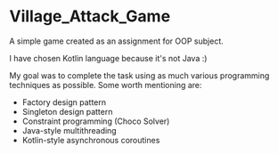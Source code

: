 # Village_Attack_Game
A simple game created as an assignment for OOP subject.

I have chosen Kotlin language because it's not Java :)

My goal was to complete the task using as much various programming techniques as possible.
Some worth mentioning are:
  - Factory design pattern
  - Singleton design pattern
  - Constraint programming (Choco Solver)
  - Java-style multithreading
  - Kotlin-style asynchronous coroutines
